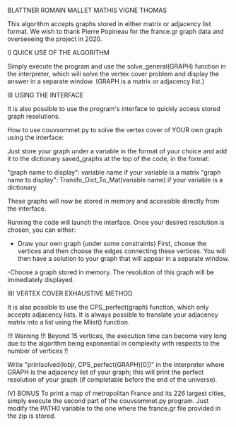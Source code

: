 BLATTNER ROMAIN
MALLET MATHIS
VIGNE THOMAS

This algorithm accepts graphs stored in either matrix or adjacency list format.
We wish to thank Pierre Popineau for the france.gr graph data and overseeeing the project in 2020. 

I) QUICK USE OF THE ALGORITHM

Simply execute the program and use the solve_general(GRAPH) function in the interpreter, which will solve the vertex cover problem and display the answer in a separate window. (GRAPH is a matrix or adjacency list.)

II) USING THE INTERFACE

It is also possible to use the program's interface to quickly access stored graph resolutions.

How to use couvsommet.py to solve the vertex cover of YOUR own graph using the interface:

Just store your graph under a variable in the format of your choice and add it to the dictionary saved_graphs at the top of the code, in the format:

"graph name to display": variable name 				                if your variable is a matrix
"graph name to display": Transfo_Dict_To_Mat(variable name)	  if your variable is a dictionary

These graphs will now be stored in memory and accessible directly from the interface. 

Running the code will launch the interface. Once your desired resolution is chosen, you can either:

- Draw your own graph (under some constraints)
First, choose the vertices and then choose the edges connecting these vertices. You will then have a solution to your graph that will appear in a separate window.

-Choose a graph stored in memory. 
The resolution of this graph will be immediately displayed.

III) VERTEX COVER EXHAUSTIVE METHOD

It is also possible to use the CPS_perfect(graph) function, which only accepts adjacency lists. It is always possible to translate your adjacency matrix into a list using the Mlist() function.

!!! Warning !!!
Beyond 15 vertices, the execution time can become very long due to the algorithm being exponential in complexity with respects to the number of vertices !!

Write "printsolved(lobjr, CPS_perfect(GRAPH)[0])" in the interpreter where GRAPH is the adjacency list of your graph; this will print the perfect resolution of your graph (if completable before the end of the universe).

IV) BONUS
To print a map of metropolitan France and its 226 largest cities, simply execute the second part of the couvsommet.py program. Just modify the PATH0 variable to the one where the france.gr file provided in the zip is stored.

